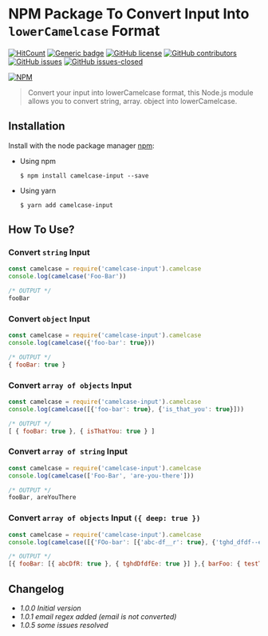 # NPM Package To Convert Input Into `lowerCamelcase` Format

<!-- [![Build Status](https://travis-ci.org/B2XCare/camelcase-input.svg?branch=master)](https://travis-ci.org/B2XCare/camelcase-input) -->
[![HitCount](http://hits.dwyl.io/B2XCare/camelcase-input.svg)](http://hits.dwyl.io/B2XCare/camelcase-input)
[![Generic badge](https://img.shields.io/badge/code%20style-standard-brightgreen.svg)](https://standardjs.com)
[![GitHub license](https://img.shields.io/github/license/B2XCare/camelcase-input.svg)](https://github.com/B2XCare/camelcase-input/blob/master/LICENSE)
[![GitHub contributors](https://img.shields.io/github/contributors/B2XCare/camelcase-input.svg)](https://github.com/B2XCare/camelcase-input/graphs/contributors/)
[![GitHub issues](https://img.shields.io/github/issues/B2XCare/camelcase-input.svg)](https://github.com/B2XCare/camelcase-input/issues/)
[![GitHub issues-closed](https://img.shields.io/github/issues-closed/B2XCare/camelcase-input.svg)](https://github.com/B2XCare/camelcase-input/issues?q=is%3Aissue+is%3Aclosed)

[![NPM](https://nodei.co/npm/camelcase-input.png?downloads=true&downloadRank=true&stars=true)](https://nodei.co/npm/camelcase-input/)

> Convert your input into lowerCamelcase format, this Node.js module allows you to convert string, array. object into lowerCamelcase.

## Installation

Install with the node package manager [npm](http://npmjs.org):

- Using npm
  ```shell
  $ npm install camelcase-input --save
  ```
- Using yarn
  ```shell
  $ yarn add camelcase-input
  ```

## How To Use?

### Convert `string` Input

```javascript
const camelcase = require('camelcase-input').camelcase
console.log(camelcase('Foo-Bar'))

/* OUTPUT */
fooBar
```

### Convert `object` Input

```javascript
const camelcase = require('camelcase-input').camelcase
console.log(camelcase({'foo-bar': true}))

/* OUTPUT */
{ fooBar: true }
```

### Convert `array of objects` Input

```javascript
const camelcase = require('camelcase-input').camelcase
console.log(camelcase([{'foo-bar': true}, {'is_that_you': true}]))

/* OUTPUT */
[ { fooBar: true }, { isThatYou: true } ]
```

### Convert `array of string` Input

```javascript
const camelcase = require('camelcase-input').camelcase
console.log(camelcase(['Foo-Bar', 'are-you-there']))

/* OUTPUT */
fooBar, areYouThere
```

### Convert `array of objects` Input `({ deep: true })`

```javascript
const camelcase = require('camelcase-input').camelcase
console.log(camelcase([{'FOo-bar': [{'abc-df__r': true}, {'tghd_dfdf--ee': true}]}, {'bar-foo': { 'Test-te': {'opt-tdt': 'dfdfdf'} }}], { deep: true })))

/* OUTPUT */
[{ fooBar: [{ abcDfR: true }, { tghdDfdfEe: true }] },{ barFoo: { testTe: { optTdt: dfdfdf } } }]
```

## Changelog

- _1.0.0 Initial version_
- _1.0.1 email regex added (email is not converted)_
- _1.0.5 some issues resolved_
